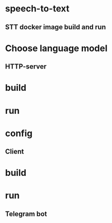 # speech-to-text

## STT docker image build and run

# Choose language model

## HTTP-server
# build
# run
# config


## Client
# build
# run

## Telegram bot

